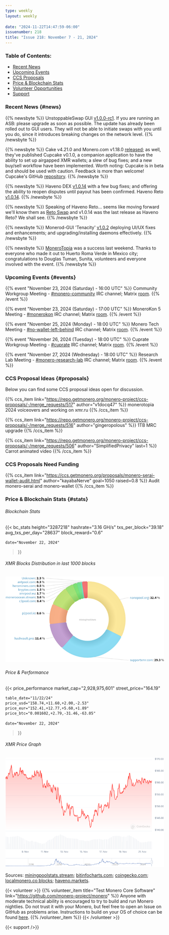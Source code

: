 ```yaml
---
type: weekly
layout: weekly

date: "2024-11-22T14:47:59-06:00"
issuenumber: 218
title: "Issue 218: November 7 - 21, 2024"
---
```


### Table of Contents:

- [Recent News](#news)
- [Upcoming Events](#events)
- [CCS Proposals](#proposals)
- [Price & Blockchain Stats](#stats)
- [Volunteer Opportunities](#volunteer)
- [Support](#support)

### Recent News {#news}

{{% newsbyte %}}
UnstoppableSwap GUI [v1.0.0-rc1](https://github.com/UnstoppableSwap/unstoppableswap-gui/releases/tag/v1.0.0-rc.1). If you are running an ASB: please upgrade as soon as possible. The update has already been rolled out to GUI users. They will not be able to initiate swaps with you until you do, since it introduces breaking changes on the network level.
{{% /newsbyte %}}

{{% newsbyte %}}
Cake v4.21.0 and Monero.com v1.18.0 [released](https://github.com/cake-tech/cake_wallet/releases/tag/v4.21.0); as well, they've published Cupcake v0.1.0, a companion application to have the ability to set up airgapped XMR wallets; a slew of bug fixes; and a new buy/sell workflow have been implemented. Worth noting: Cupcake is in beta and should be used with caution. Feedback is more than welcome! Cupcake's GitHub [repository](https://github.com/cake-tech/cupcake).
{{% /newsbyte %}}

{{% newsbyte %}}
Haveno DEX [v1.0.14](https://github.com/haveno-dex/haveno/releases/tag/1.0.14) with a few bug fixes; and offering the ability to reopen disputes until payout has been confirmed. Haveno Reto [v1.0.14](https://github.com/retoaccess1/haveno-reto/releases/tag/v1.0.14).
{{% /newsbyte %}}

{{% newsbyte %}}
Speaking of Haveno Reto... seems like moving forward we'll know them as [Reto Swap](https://nitter.poast.org/Reto_Swap/status/1859903768164532588) and v1.0.14 was the last release as Haveno Reto? We shall see.
{{% /newsbyte %}}

{{% newsbyte %}}
Monerod-GUI 'Tenacity' [v1.0.2](https://github.com/everoddandeven/monerod-gui/releases/tag/v1.0.2) deploying UI/UX fixes and enhancements; and upgrading/installing daemons effectively.
{{% /newsbyte %}}

{{% newsbyte %}}
[MoneroTopia](https://monerotopia.com/) was a success last weekend. Thanks to everyone who made it out to Huerto Roma Verde in Mexico city; congratulations to Douglas Tuman, Sunita, volunteers and everyone involved with the event.
{{% /newsbyte %}}

### Upcoming Events {#events}

{{% event "November 23, 2024 (Saturday) - 16:00 UTC" %}}
Community Workgroup Meeting - [#monero-community](irc://irc.libera.chat/#monero-community) IRC channel; Matrix [room](https://matrix.to/#/#monero-community:monero.social).
{{% /event %}}

{{% event "November 23, 2024 (Saturday) - 17:00 UTC" %}}
MoneroKon 5 Meeting - [#monerokon](irc://irc.libera.chat/#monerokon) IRC channel; Matrix [room](https://matrix.to/#/#monerokon:matrix.org).
{{% /event %}}

{{% event "November 25, 2024 (Monday) - 18:00 UTC" %}}
Monero Tech Meeting - [#no-wallet-left-behind](irc://irc.libera.chat/#no-wallet-left-behind) IRC channel; Matrix [room](https://matrix.to/#/#no-wallet-left-behind:monero.social).
{{% /event %}}

{{% event "November 26, 2024 (Tuesday) - 18:00 UTC" %}}
Cuprate Workgroup Meeting - [#cuprate](irc://irc.libera.chat/#cuprate) IRC channel; Matrix [room](https://matrix.to/#/#cuprate:monero.social).
{{% /event %}}

{{% event "November 27, 2024 (Wednesday) - 18:00 UTC" %}}
Research Lab Meeting - [#monero-research-lab](irc://irc.libera.chat/#monero-research-lab) IRC channel; Matrix [room](https://matrix.to/#/#monero-research-lab:monero.social).
{{% /event %}}

### CCS Proposal Ideas {#proposals}

Below you can find some CCS proposal ideas open for discussion.

{{% ccs_item link="https://repo.getmonero.org/monero-project/ccs-proposals/-/merge_requests/517" author="v1docq47" %}}
monerotopia 2024 voiceovers and working on xmr.ru
{{% /ccs_item %}}

{{% ccs_item link="https://repo.getmonero.org/monero-project/ccs-proposals/-/merge_requests/516" author="gingeropolous" %}}
1TB MRC upgrade 
{{% /ccs_item %}}

{{% ccs_item link="https://repo.getmonero.org/monero-project/ccs-proposals/-/merge_requests/506" author="SimplifiedPrivacy" last=1 %}}
Carrot animated video
{{% /ccs_item %}}

### CCS Proposals Need Funding

{{% ccs_item link="https://ccs.getmonero.org/proposals/monero-serai-wallet-audit.html" author="kayabaNerve" goal=1050 raised=0.8 %}}
Audit monero-serai and monero-wallet
{{% /ccs_item %}}

### Price & Blockchain Stats {#stats}

###### Blockchain Stats

{{< bc_stats
	height="3287218"
	hashrate="3.16 GH/s"
	txs_per_block="39.18"
	avg_txs_per_day="28637"
	block_reward="0.6"

	date="November 22, 2024"
>}}

###### XMR Blocks Distribution in last 1000 blocks

![Hashrate Pool Distribution Pie Chart](./hash.png)

###### Price & Performance

{{< price_performance
	market_cap="2,928,975,601"
	street_price="164.19"

	table_date="11/22/24"
	price_usd="158.74,+11.60,+2.00,-2.53"
	price_eur="152.41,+12.77,+5.60,+1.89"
	price_btc="0.001602,+2.79,-31.46,-63.05"

	date="November 22, 2024"
>}}

###### XMR Price Graph

![XMR Price Graph](./price.png)

Sources: [miningpoolstats.stream](https://miningpoolstats.stream/monero); [bitinfocharts.com](https://bitinfocharts.com/monero/); [coingecko.com](https://www.coingecko.com/en/coins/monero); [localmonero.co blocks](https://localmonero.co/blocks); [haveno.markets](https://haveno.markets/).

{{< volunteer >}}
{{% volunteer_item title="Test Monero Core Software" link="https://github.com/monero-project/monero" %}}
Anyone with moderate technical ability is encouraged to try to build and run Monero nightlies. Do not trust it with your Monero, but feel free to open an Issue on GitHub as problems arise. Instructions to build on your OS of choice can be found [here](https://github.com/monero-project/monero#compiling-monero-from-source). 
{{% /volunteer_item %}}
{{< /volunteer >}}

{{< support />}}

